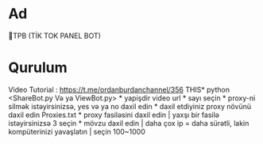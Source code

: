 # Ad

💎TPB (TİK TOK PANEL BOT)

# Qurulum
 Video Tutorial : https://t.me/ordanburdanchannel/356 THIS* python <ShareBot.py Və ya ViewBot.py> * yapişdir video url * sayı seçin * proxy-ni silmək istəyirsinizsə, yes və ya no daxil edin * daxil etdiyiniz proxy növünü daxil edin Proxies.txt * proxy fasiləsini daxil edin | yaxşı bir fasilə istəyirsinizsə 3 seçin * mövzu daxil edin | daha çox ip = daha sürətli, lakin kompüterinizi yavaşlatın | seçin 100~1000
